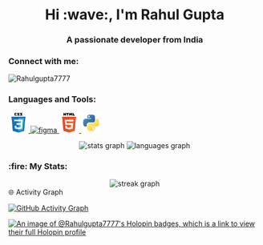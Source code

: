<h1 align="center">Hi :wave:, I'm Rahul Gupta</h1>
<h3 align="center">A passionate developer from India</h3>

<h3 align="left">Connect with me:</h3>
<p align="left">
</p>
<p align="left"> 
  <img src="https://komarev.com/ghpvc/?username=Rahulgupta7777&label=Profile%20views&color=0e75b6&style=flat" alt="Rahulgupta7777" /> 
</p>

<h3 align="left">Languages and Tools:</h3>
<p align="left"> 
  <a href="https://www.w3schools.com/css/" target="_blank" rel="noreferrer"> 
    <img src="https://raw.githubusercontent.com/devicons/devicon/master/icons/css3/css3-original-wordmark.svg" alt="css3" width="40" height="40"/> 
  </a> 
  <a href="https://www.figma.com/" target="_blank" rel="noreferrer"> 
    <img src="https://www.vectorlogo.zone/logos/figma/figma-icon.svg" alt="figma" width="40" height="40"/> 
  </a> 
  <a href="https://www.w3.org/html/" target="_blank" rel="noreferrer"> 
    <img src="https://raw.githubusercontent.com/devicons/devicon/master/icons/html5/html5-original-wordmark.svg" alt="html5" width="40" height="40"/> 
  </a> 
  <a href="https://www.python.org" target="_blank" rel="noreferrer"> 
    <img src="https://raw.githubusercontent.com/devicons/devicon/master/icons/python/python-original.svg" alt="python" width="40" height="40"/> 
  </a> 
</p>

<div align="center">
  <img src="https://github-readme-stats.vercel.app/api?username=Rahulgupta7777&show_icons=true&include_all_commits=true&count_private=true&theme=dracula&hide_border=true" height="150" alt="stats graph" />
  <img src="https://github-readme-stats.vercel.app/api/top-langs?username=Rahulgupta7777&layout=compact&theme=dracula&hide_border=true" height="150" alt="languages graph" />
</div>

<h3 align="left">:fire: My Stats:</h3>
<div align="center">
  <img src="https://streak-stats.demolab.com?user=Rahulgupta7777&locale=en&mode=daily&theme=dark&hide_border=false&border_radius=5" height="220" alt="streak graph" />
</div>
🌐 Activity Graph  

[![GitHub Activity Graph](https://github-readme-activity-graph.vercel.app/graph?username=ManmathX&bg_color=0d1117&color=53f547&line=65f207&point=2c42ed&area=true&hide_border=true)](https://github.com/Rahulgupta7777github-readme-activity-graph)

[![An image of @Rahulgupta7777's Holopin badges, which is a link to view their full Holopin profile](https://holopin.me/Rahulgupta7777)](https://www.holopin.io/@Rahulgupta7777)


<!---
Rahulgupta7777/Rahulgupta7777 is a ✨ special ✨ repository because its `README.md` (this file) appears on your GitHub profile.
You can click the Preview link to take a look at your changes.
--->
